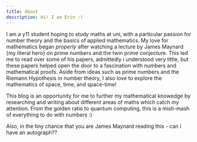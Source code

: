 ```yaml
---
title: About
description: Hi! I am Erin :)
---
```


I am a y11 student hoping to study maths at uni, with a particular passion for number theory and the basics of applied mathematics.
My love for mathematics began _properly_ after watching a lecture by James Maynard {my literal hero} on prime numbers and the twin prime conjecture. This led me to read over some of his papers, admittedly i understood very little, but these papers helped open the door to a fascination with numbers and mathematical proofs. Aside from ideas such as prime numbers and the Riemann Hypothesis in number theory, I also love to explore the mathematics of space, time, and space-time!

This blog is an opportunity for me to further my mathematical knowedge by researching and writing about different areas of maths which catch my attention. From the golden ratio to quantum computing, this is a mish-mash of everything to do with numbers :)

Also, in the tiny chance that you are James Maynard reading this - can i have an autograph??

